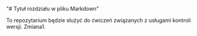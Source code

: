 "# Tytuł rozdziału w pliku Markdown" 

To repozytarium będzie służyć do ćwiczeń związanych z usługami kontroli wersji. Zmiana1.
